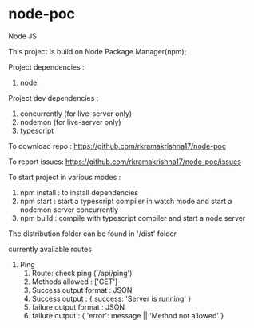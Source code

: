 # node-poc
Node JS

This project is build on Node Package Manager(npm);

Project dependencies :
1. node.

Project dev dependencies :
1. concurrently (for live-server only)
2. nodemon (for live-server only)
3. typescript

To download repo : https://github.com/rkramakrishna17/node-poc

To report issues: https://github.com/rkramakrishna17/node-poc/issues

To start project in various modes :
1. npm install : to install dependencies
2. npm start : start a typescript compiler in watch mode and start a nodemon server concurrently
3. npm build : compile with typescript compiler and start a node server

The distribution folder can be found in '/dist' folder

currently available routes

1. Ping
    1. Route: check ping ('/api/ping')
    2. Methods allowed : ['GET']
    3. Success output format : JSON
    4. Success output : { success: 'Server is running' }
    5. failure output format : JSON
    6. failure output : { 'error': message || 'Method not allowed' }
